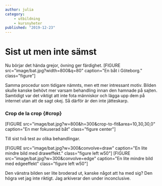 ```yaml
---
author: julia
category:
    - utbildning
    - kursnyheter
published: "2019-12-23"
---
```

Sist ut men inte sämst
==================================

Nu börjar det hända grejor, övning ger färdighet.
[FIGURE src="image/bat.jpg?width=800&q=80" caption="En båt i Göteborg." class="figure"]
<!--more-->

Samma procedur som tidigare nämnts, men ett mer intressant motiv. Bilden skulle kanske behövt mer varsam behandling innan den hamnade på sajten. Samtidigt var det viktigt att inte fota människor och lägga upp dem på internet utan att de sagt okej. Så därför är den inte jätteskarp.


### Crop de la crop {#crop}
[FIGURE src="image/bat.jpg?w=800&h=300&crop-to-fit&area=10,30,30,0" caption="En mer fokuserad båt" class="figure center"]


Till sist två test av olika behandlingar.



[FIGURE src="image/bat.jpg?w=300&convolve=draw" caption="En lite mindre bild med draweffekt." class="figure left w50"]
[FIGURE src="image/bat.jpg?w=300&convolve=edge" caption="En lite mindre bild med edgeeffekt" class="figure left w50"]

Den vänstra bilden ser lite broderad ut, kanske något att ha med sig? Den högra vet jag inte riktigt. Jag arkiverar den under inconclusive.
